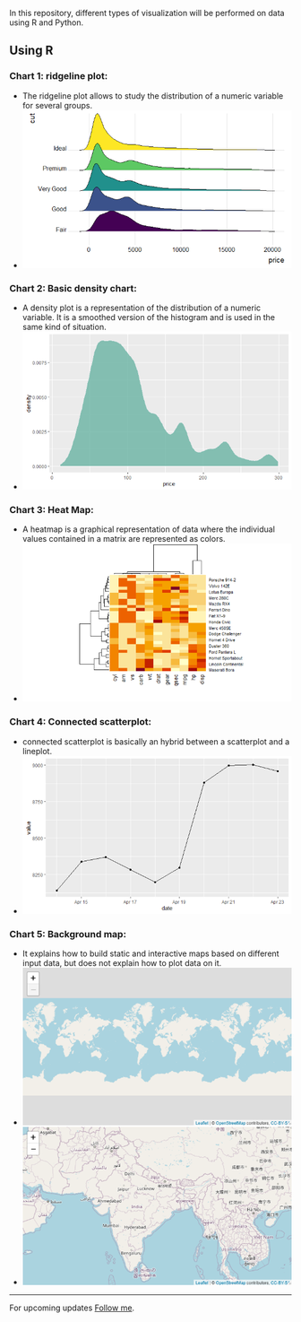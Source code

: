 In this repository, different types of visualization will be performed on data using R and Python.
## Using R

### Chart 1: ridgeline plot: 
 - The ridgeline plot allows to study the distribution of a numeric variable for several groups.
 - <img src="images/Ridgeline_Plot.png" width="480" title="Ridgeline Plot"/>

### Chart 2: Basic density chart: 
 - A density plot is a representation of the distribution of a numeric variable. It is a smoothed version of the histogram and is used in the same kind of situation. 
 - <img src="images/Basic_density_chart.png" width="480" title="Basic density chart"/>

### Chart 3: Heat Map: 
 - A heatmap is a graphical representation of data where the individual values contained in a matrix are represented as colors.
 - <img src="images/Heat_Map.png" width="480" title="Heat Map"/>

### Chart 4: Connected scatterplot: 
 - connected scatterplot is basically an hybrid between a scatterplot and a lineplot.
 - <img src="images/Connected_scatterplot.png" width="480" title="Connected scatterplot"/>

### Chart 5: Background map:
 - It explains how to build static and interactive maps based on different input data, but does not explain how to plot data on it.
 - <img src="images/Background_map2.png" width="480" title="Background map"/>
 - <img src="images/Background_map.png" width="480" title="Background map"/>
  
-----------
For upcoming updates [Follow me](https://github.com/vijaypurohit322/).


